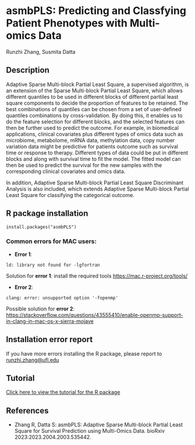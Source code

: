# asmbPLS: Predicting and Classfying Patient Phenotypes with Multi-omics Data

Runzhi Zhang, Susmita Datta

## Description
Adaptive Sparse Multi-block Partial Least Square, a supervised algorithm, is an extension of the Sparse Multi-block Partial Least Square, which allows different quantiles to be used in different blocks of different partial least square components to decide the proportion of features to be retained. The best combinations of quantiles can be chosen from a set of user-defined quantiles combinations by cross-validation. By doing this, it enables us to do the feature selection for different blocks, and the selected features can then be further used to predict the outcome. For example, in biomedical applications, clinical covariates plus different types of omics data such as microbiome, metabolome, mRNA data, methylation data, copy number variation data might be predictive for patients outcome such as survival time or response to therapy. Different types of data could be put in different blocks and along with survival time to fit the model. The fitted model can then be used to predict the survival for the new samples with the corresponding clinical covariates and omics data. 

In addition, Adaptive Sparse Multi-block Partial Least Square Discriminant Analysis is also included, which extends Adaptive Sparse Multi-block Partial Least Square for classifying the categorical outcome.

## R package installation
```
install.packages("asmbPLS")
```

### Common errors for MAC users:
* **Error 1**:
```
ld: library not found for -lgfortran
```
Solution for **error 1**: install the required tools https://mac.r-project.org/tools/


* **Error 2**:
```
clang: error: unsupported option '-fopenmp'
```
Possible solution for **error 2**: https://stackoverflow.com/questions/43555410/enable-openmp-support-in-clang-in-mac-os-x-sierra-mojave

## Installation error report
If you have more errors installing the R package, please report to runzhi.zhang@ufl.edu

## Tutorial
[Click here to view the tutorial for the R package](https://rpubs.com/spencer886/1026803)

## References
* Zhang R, Datta S: asmbPLS: Adaptive Sparse Multi-block Partial Least Square for Survival Prediction using Multi-Omics Data. bioRxiv 2023:2023.2004.2003.535442.
